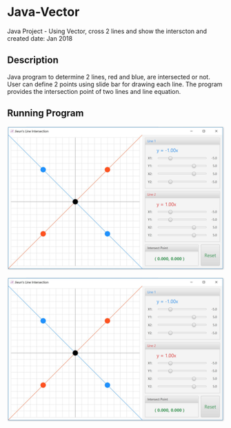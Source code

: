 # Java-Vector

Java Project - Using Vector, cross 2 lines and show the interscton and
created date: Jan 2018

Description 
--------------

Java program to determine 2 lines, red and blue, are intersected or not. 
User can define 2 points using slide bar for drawing each line. 
The program provides the intersection point of two lines and line equation.

Running Program 
--------------

![Lines](Capture2.JPG)

![Lines](Capture2.JPG)
